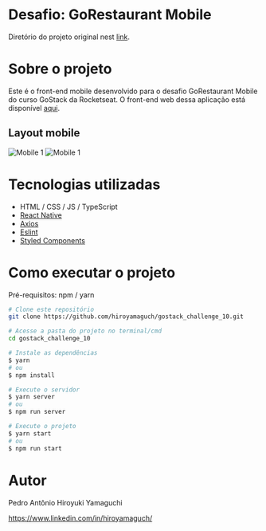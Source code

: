 # Desafio: GoRestaurant Mobile
Diretório do projeto original nest [link](https://github.com/rocketseat-education/bootcamp-gostack-desafios/tree/master/desafio-react-native-delivery).

# Sobre o projeto
Este é o front-end mobile desenvolvido para o desafio GoRestaurant Mobile do curso GoStack da Rocketseat. O front-end web dessa aplicação está disponível [aqui](https://github.com/hiroyamaguch/gostack_challenge_9).

## Layout mobile
![Mobile 1](https://github.com/hiroyamaguch/assets/blob/ff7dfb694e14b6304256cc2fd77d4f499452426d/challenge7/mobile1.jpg) ![Mobile 1](https://github.com/hiroyamaguch/assets/blob/ff7dfb694e14b6304256cc2fd77d4f499452426d/challenge7/mobile2.jpg)

# Tecnologias utilizadas
- HTML / CSS / JS / TypeScript
- [React Native](https://reactnative.dev/)
- [Axios](https://github.com/axios/axios)
- [Eslint](https://eslint.org/)
- [Styled Components](https://styled-components.com/)

# Como executar o projeto
Pré-requisitos: npm / yarn

```bash
# Clone este repositório
git clone https://github.com/hiroyamaguch/gostack_challenge_10.git

# Acesse a pasta do projeto no terminal/cmd
cd gostack_challenge_10

# Instale as dependências
$ yarn
# ou
$ npm install

# Execute o servidor
$ yarn server
# ou
$ npm run server

# Execute o projeto
$ yarn start
# ou
$ npm run start
```

# Autor
Pedro Antônio Hiroyuki Yamaguchi

https://www.linkedin.com/in/hiroyamaguch/
